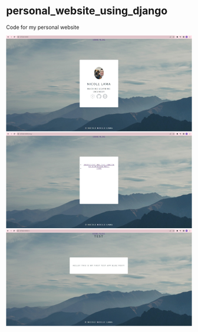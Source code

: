 # personal_website_using_django
Code for my personal website

![alt text](https://github.com/nicolenlama/personal_website_using_django/blob/main/djangobloghomepage.jpg)
![alt text](https://github.com/nicolenlama/personal_website_using_django/blob/main/djangoblogblogpage.jpg)
![alt text](https://github.com/nicolenlama/personal_website_using_django/blob/main/djangoblogpostpage.jpg)
